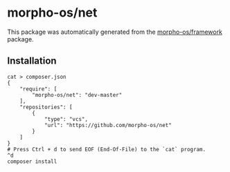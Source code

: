 # morpho-os/net

This package was automatically generated from the [morpho-os/framework](https://github.com/morpho-os/framework) package.


## Installation

```
cat > composer.json
{
    "require": [
        "morpho-os/net": "dev-master"
    ],
    "repositories": [
        {
            "type": "vcs",
            "url": "https://github.com/morpho-os/net"
        }
    ]
}
# Press Ctrl + d to send EOF (End-Of-File) to the `cat` program.
^d
composer install
```